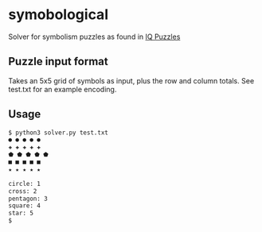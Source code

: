 # symobological

Solver for symbolism puzzles as found in [IQ Puzzles](https://www.barnesandnoble.com/w/iq-puzzles-puzzlewright-press/1131511819)

## Puzzle input format

Takes an 5x5 grid of symbols as input, plus the row and column totals. See test.txt for an example encoding.

## Usage

```bash
$ python3 solver.py test.txt
● ● ● ● ● 
✚ ✚ ✚ ✚ ✚ 
⬟ ⬟ ⬟ ⬟ ⬟ 
■ ■ ■ ■ ■ 
★ ★ ★ ★ ★ 

circle: 1
cross: 2
pentagon: 3
square: 4
star: 5
$
```
